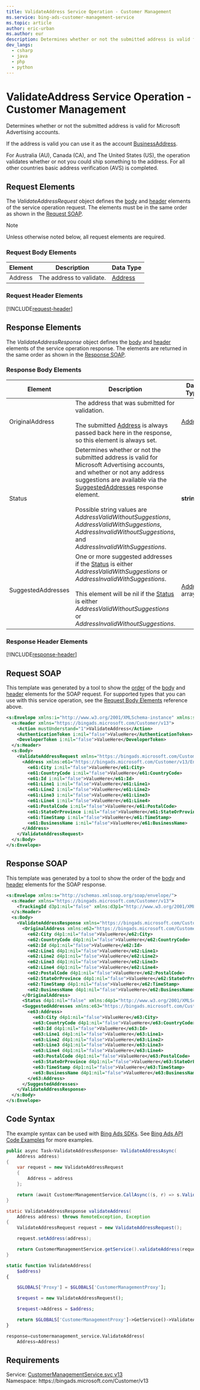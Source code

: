 ```yaml
---
title: ValidateAddress Service Operation - Customer Management
ms.service: bing-ads-customer-management-service
ms.topic: article
author: eric-urban
ms.author: eur
description: Determines whether or not the submitted address is valid for Microsoft Advertising accounts.
dev_langs: 
  - csharp
  - java
  - php
  - python
---
```

# ValidateAddress Service Operation - Customer Management
Determines whether or not the submitted address is valid for Microsoft Advertising accounts. 

If the address is valid you can use it as the account [BusinessAddress](advertiseraccount.md#businessaddress). 

For Australia (AU), Canada (CA), and The United States (US), the operation validates whether or not you could ship something to the address. For all other countries basic address verification (AVS) is completed. 

## <a name="request"></a>Request Elements
The *ValidateAddressRequest* object defines the [body](#request-body) and [header](#request-header) elements of the service operation request. The elements must be in the same order as shown in the [Request SOAP](#request-soap). 

> [!NOTE]
> Unless otherwise noted below, all request elements are required.

### <a name="request-body"></a>Request Body Elements

|Element|Description|Data Type|
|-----------|---------------|-------------|
|<a name="address"></a>Address|The address to validate.|[Address](address.md)|

### <a name="request-header"></a>Request Header Elements
[!INCLUDE[request-header](./includes/request-header.md)]

## <a name="response"></a>Response Elements
The *ValidateAddressResponse* object defines the [body](#response-body) and [header](#response-header) elements of the service operation response. The elements are returned in the same order as shown in the [Response SOAP](#response-soap).

### <a name="response-body"></a>Response Body Elements

|Element|Description|Data Type|
|-----------|---------------|-------------|
|<a name="originaladdress"></a>OriginalAddress|The address that was submitted for validation.<br/><br/>The submitted [Address](#address) is always passed back here in the response, so this element is always set.|[Address](address.md)|
|<a name="status"></a>Status|Determines whether or not the submitted address is valid for Microsoft Advertising accounts, and whether or not any address suggestions are available via the [SuggestedAddresses](#suggestedaddresses) response element.<br/><br/>Possible string values are *AddressValidWithoutSuggestions*, *AddressValidWithSuggestions*, *AddressInvalidWithoutSuggestions*, and *AddressInvalidWithSuggestions*.|**string**|
|<a name="suggestedaddresses"></a>SuggestedAddresses|One or more suggested addresses if the [Status](#status) is either *AddressValidWithSuggestions* or *AddressInvalidWithSuggestions*.<br/><br/>This element will be nil if the [Status](#status) is either *AddressValidWithoutSuggestions* or *AddressInvalidWithoutSuggestions*.|[Address](address.md) array|

### <a name="response-header"></a>Response Header Elements
[!INCLUDE[response-header](./includes/response-header.md)]

## <a name="request-soap"></a>Request SOAP
This template was generated by a tool to show the [order](../guides/services-protocol.md#element-order) of the [body](#request-body) and [header](#request-header) elements for the SOAP request. For supported types that you can use with this service operation, see the [Request Body Elements](#request-body) reference above.

```xml
<s:Envelope xmlns:i="http://www.w3.org/2001/XMLSchema-instance" xmlns:s="http://schemas.xmlsoap.org/soap/envelope/">
  <s:Header xmlns="https://bingads.microsoft.com/Customer/v13">
    <Action mustUnderstand="1">ValidateAddress</Action>
    <AuthenticationToken i:nil="false">ValueHere</AuthenticationToken>
    <DeveloperToken i:nil="false">ValueHere</DeveloperToken>
  </s:Header>
  <s:Body>
    <ValidateAddressRequest xmlns="https://bingads.microsoft.com/Customer/v13">
      <Address xmlns:e61="https://bingads.microsoft.com/Customer/v13/Entities" i:nil="false">
        <e61:City i:nil="false">ValueHere</e61:City>
        <e61:CountryCode i:nil="false">ValueHere</e61:CountryCode>
        <e61:Id i:nil="false">ValueHere</e61:Id>
        <e61:Line1 i:nil="false">ValueHere</e61:Line1>
        <e61:Line2 i:nil="false">ValueHere</e61:Line2>
        <e61:Line3 i:nil="false">ValueHere</e61:Line3>
        <e61:Line4 i:nil="false">ValueHere</e61:Line4>
        <e61:PostalCode i:nil="false">ValueHere</e61:PostalCode>
        <e61:StateOrProvince i:nil="false">ValueHere</e61:StateOrProvince>
        <e61:TimeStamp i:nil="false">ValueHere</e61:TimeStamp>
        <e61:BusinessName i:nil="false">ValueHere</e61:BusinessName>
      </Address>
    </ValidateAddressRequest>
  </s:Body>
</s:Envelope>
```

## <a name="response-soap"></a>Response SOAP
This template was generated by a tool to show the order of the [body](#response-body) and [header](#response-header) elements for the SOAP response.

```xml
<s:Envelope xmlns:s="http://schemas.xmlsoap.org/soap/envelope/">
  <s:Header xmlns="https://bingads.microsoft.com/Customer/v13">
    <TrackingId d3p1:nil="false" xmlns:d3p1="http://www.w3.org/2001/XMLSchema-instance">ValueHere</TrackingId>
  </s:Header>
  <s:Body>
    <ValidateAddressResponse xmlns="https://bingads.microsoft.com/Customer/v13">
      <OriginalAddress xmlns:e62="https://bingads.microsoft.com/Customer/v13/Entities" d4p1:nil="false" xmlns:d4p1="http://www.w3.org/2001/XMLSchema-instance">
        <e62:City d4p1:nil="false">ValueHere</e62:City>
        <e62:CountryCode d4p1:nil="false">ValueHere</e62:CountryCode>
        <e62:Id d4p1:nil="false">ValueHere</e62:Id>
        <e62:Line1 d4p1:nil="false">ValueHere</e62:Line1>
        <e62:Line2 d4p1:nil="false">ValueHere</e62:Line2>
        <e62:Line3 d4p1:nil="false">ValueHere</e62:Line3>
        <e62:Line4 d4p1:nil="false">ValueHere</e62:Line4>
        <e62:PostalCode d4p1:nil="false">ValueHere</e62:PostalCode>
        <e62:StateOrProvince d4p1:nil="false">ValueHere</e62:StateOrProvince>
        <e62:TimeStamp d4p1:nil="false">ValueHere</e62:TimeStamp>
        <e62:BusinessName d4p1:nil="false">ValueHere</e62:BusinessName>
      </OriginalAddress>
      <Status d4p1:nil="false" xmlns:d4p1="http://www.w3.org/2001/XMLSchema-instance">ValueHere</Status>
      <SuggestedAddresses xmlns:e63="https://bingads.microsoft.com/Customer/v13/Entities" d4p1:nil="false" xmlns:d4p1="http://www.w3.org/2001/XMLSchema-instance">
        <e63:Address>
          <e63:City d4p1:nil="false">ValueHere</e63:City>
          <e63:CountryCode d4p1:nil="false">ValueHere</e63:CountryCode>
          <e63:Id d4p1:nil="false">ValueHere</e63:Id>
          <e63:Line1 d4p1:nil="false">ValueHere</e63:Line1>
          <e63:Line2 d4p1:nil="false">ValueHere</e63:Line2>
          <e63:Line3 d4p1:nil="false">ValueHere</e63:Line3>
          <e63:Line4 d4p1:nil="false">ValueHere</e63:Line4>
          <e63:PostalCode d4p1:nil="false">ValueHere</e63:PostalCode>
          <e63:StateOrProvince d4p1:nil="false">ValueHere</e63:StateOrProvince>
          <e63:TimeStamp d4p1:nil="false">ValueHere</e63:TimeStamp>
          <e63:BusinessName d4p1:nil="false">ValueHere</e63:BusinessName>
        </e63:Address>
      </SuggestedAddresses>
    </ValidateAddressResponse>
  </s:Body>
</s:Envelope>
```

## <a name="example"></a>Code Syntax
The example syntax can be used with [Bing Ads SDKs](../guides/client-libraries.md). See [Bing Ads API Code Examples](../guides/code-examples.md) for more examples.
```csharp
public async Task<ValidateAddressResponse> ValidateAddressAsync(
	Address address)
{
	var request = new ValidateAddressRequest
	{
		Address = address
	};

	return (await CustomerManagementService.CallAsync((s, r) => s.ValidateAddressAsync(r), request));
}
```
```java
static ValidateAddressResponse validateAddress(
	Address address) throws RemoteException, Exception
{
	ValidateAddressRequest request = new ValidateAddressRequest();

	request.setAddress(address);

	return CustomerManagementService.getService().validateAddress(request);
}
```
```php
static function ValidateAddress(
	$address)
{

	$GLOBALS['Proxy'] = $GLOBALS['CustomerManagementProxy'];

	$request = new ValidateAddressRequest();

	$request->Address = $address;

	return $GLOBALS['CustomerManagementProxy']->GetService()->ValidateAddress($request);
}
```
```python
response=customermanagement_service.ValidateAddress(
	Address=Address)
```

## Requirements
Service: [CustomerManagementService.svc v13](https://clientcenter.api.bingads.microsoft.com/Api/CustomerManagement/v13/CustomerManagementService.svc)  
Namespace: https\://bingads.microsoft.com/Customer/v13  

